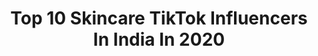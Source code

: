 ---
title: Top 10 Skincare TikTok Influencers In India In 2020
description: >-
  Find top skincare TikTok influencers in India in 2020. Most popular hashtags: #coronavirus #corona #hair #love.
platform: TikTok
profiles:
  - username: "officialdivya1"
    fullname: >-
      Official Divya
    location: "India"
    followers: 1040405
    engagement: 589
    commentsToLikes: 0.030158
    id: ck9c7bkdqrui60j78fqs2g292
    verified: true
    hashtags: "#riplegends, #mangoshake, #skincaretips, #comedyvideo"
  - username: "himani_lostsoul"
    fullname: >-
      Himani
    location: "India"
    followers: 15762
    engagement: 309
    commentsToLikes: 0.058707
    id: ck7zp9l6xo4uc0j787a0mmy4z
    verified: false
    hashtags: "#dogeatingeggs, #lovethem, #puppies, #doglover"
  - username: "zolieskinclinic"
    fullname: >-
      Dr Nirupama Parwanda
    location: "India"
    followers: 540831
    engagement: 303
    commentsToLikes: 0.023948
    id: ck9v08nozbpvs0j780u7id38r
    verified: true
    hashtags: "#fruits, #acnetreatment, #darkcircles, #skintag"
  - username: "monikakc__"
    fullname: >-
      Monika 
    location: "India"
    followers: 1066588
    engagement: 894
    commentsToLikes: 0.021991
    id: ck9evoa8sjcu60j7856ouso84
    verified: false
    hashtags: "#makeuptutorial, #nepalitiktok, #homemaderemedies, #trending"
  - username: "bhagyashree_mulye27"
    fullname: >-
      bhagyashree mulye 
    location: "India"
    followers: 113799
    engagement: 619
    commentsToLikes: 0.074176
    id: ck8far01r4is00j783p6o9ml2
    verified: false
    hashtags: "#sadlife, #heartbreak, #funny, #edutok"
  - username: "akshit_27"
    fullname: >-
      Akshit chaudhary
    location: "India"
    followers: 100168
    engagement: 526
    commentsToLikes: 0.050015
    id: ckai2n2n9ggoy0i78mbfczybi
    verified: false
    hashtags: "#hairloss, #weightloss, #hairchallenge, #secret"
  - username: "dr.lalit_kasana"
    fullname: >-
      Dr.Lalit Kasana 
    location: "India"
    followers: 604906
    engagement: 357
    commentsToLikes: 0.014786
    id: ck9fx9fce5hmn0j78rab5qu86
    verified: true
    hashtags: "#haircare, #coronavirus, #helo, #stayhome"
  - username: "hashjijin"
    fullname: >-
      🤗 Smile Queen 🤗
    location: "India"
    followers: 175171
    engagement: 573
    commentsToLikes: 0.015113
    id: cka0w9i601xpp0i78pesbaiqg
    verified: false
    hashtags: "#challen, #okcreditapp, #hairtutorial, #corona"
  - username: "parulsainimakeovers"
    fullname: >-
      parulsainimakeovers 
    location: "India"
    followers: 83091
    engagement: 700
    commentsToLikes: 0.033980
    id: ckailzrqcqggn0i78sam8hlmu
    verified: false
    hashtags: "#brazilianmakeup, #hayeotikhibali, #love, #skinprep"
  - username: "chefkelvincheung"
    fullname: >-
      Kelvin Cheung
    location: "India"
    followers: 7588
    engagement: 624
    commentsToLikes: 0.020766
    id: cka0x4nrz5ic60i78dqweoclk
    verified: true
    hashtags: "#banana, #smoothie, #bacon, #sugar"
---